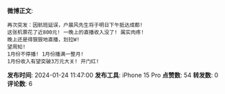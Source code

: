 **微博正文**: 
```
再次突发：因航班延误，户晨风先生将于明日下午抵达成都!
这张机票花了近800元! 一晚上的直播收入没了! 属实肉疼!
晚上还是得狠狠地直播，划拉W!
望周知!
1月份不停播! 1月份播满一整月!
1月份收入有望突破3万元大关! 开门红!
```
**发布时间**: 2024-01-24 11:47:00
**发布工具**: iPhone 15 Pro
**点赞数**: 54
**转发数**: 0
**评论数**: 6
